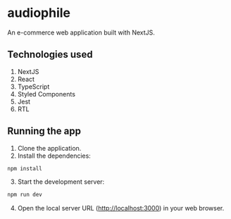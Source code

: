 # audiophile

An e-commerce web application built with NextJS.

## Technologies used

1. NextJS
2. React
3. TypeScript
4. Styled Components
5. Jest
6. RTL

## Running the app

1. Clone the application.
2. Install the dependencies:

```bash
npm install
```

3. Start the development server:

```bash
npm run dev
```

4. Open the local server URL ([http://localhost:3000](http://localhost:3000)) in your web browser.
